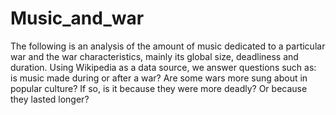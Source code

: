 # Music_and_war
The following is an analysis of the amount of music dedicated to a particular war and the war characteristics, mainly its global size, deadliness and duration. Using Wikipedia as a data source, we answer questions such as: is music made during or after a war? Are some wars more sung about in popular culture? If so, is it because they were more deadly? Or because they lasted longer? 
